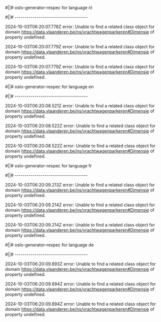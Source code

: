 #||# oslo-generator-respec for language nl  

#||# -------------------------------------  

2024-10-03T06:20:07.778Z error: Unable to find a related class object for domain https://data.vlaanderen.be/ns/vrachtwagenparkeren#Dimensie of property undefined.

2024-10-03T06:20:07.779Z error: Unable to find a related class object for domain https://data.vlaanderen.be/ns/vrachtwagenparkeren#Dimensie of property undefined.

2024-10-03T06:20:07.779Z error: Unable to find a related class object for domain https://data.vlaanderen.be/ns/vrachtwagenparkeren#Dimensie of property undefined.

#||# oslo-generator-respec for language en  

#||# -------------------------------------  

2024-10-03T06:20:08.521Z error: Unable to find a related class object for domain https://data.vlaanderen.be/ns/vrachtwagenparkeren#Dimensie of property undefined.

2024-10-03T06:20:08.522Z error: Unable to find a related class object for domain https://data.vlaanderen.be/ns/vrachtwagenparkeren#Dimensie of property undefined.

2024-10-03T06:20:08.522Z error: Unable to find a related class object for domain https://data.vlaanderen.be/ns/vrachtwagenparkeren#Dimensie of property undefined.

#||# oslo-generator-respec for language fr  

#||# -------------------------------------  

2024-10-03T06:20:09.213Z error: Unable to find a related class object for domain https://data.vlaanderen.be/ns/vrachtwagenparkeren#Dimensie of property undefined.

2024-10-03T06:20:09.214Z error: Unable to find a related class object for domain https://data.vlaanderen.be/ns/vrachtwagenparkeren#Dimensie of property undefined.

2024-10-03T06:20:09.214Z error: Unable to find a related class object for domain https://data.vlaanderen.be/ns/vrachtwagenparkeren#Dimensie of property undefined.

#||# oslo-generator-respec for language de  

#||# -------------------------------------  

2024-10-03T06:20:09.893Z error: Unable to find a related class object for domain https://data.vlaanderen.be/ns/vrachtwagenparkeren#Dimensie of property undefined.

2024-10-03T06:20:09.894Z error: Unable to find a related class object for domain https://data.vlaanderen.be/ns/vrachtwagenparkeren#Dimensie of property undefined.

2024-10-03T06:20:09.894Z error: Unable to find a related class object for domain https://data.vlaanderen.be/ns/vrachtwagenparkeren#Dimensie of property undefined.

